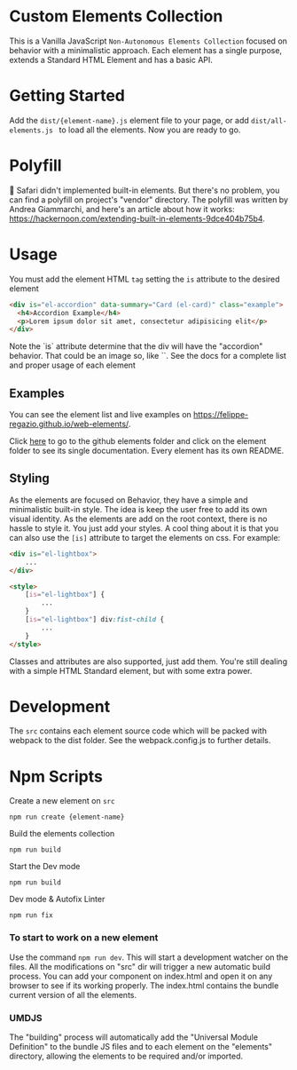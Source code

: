 # Custom Elements Collection

This is a Vanilla JavaScript `Non-Autonomous Elements Collection` focused on behavior with a minimalistic approach. Each element has a single purpose, extends a Standard HTML Element and has a basic API.

# Getting Started

Add the `dist/{element-name}.js` element file to your page, or add `dist/all-elements.js ` to load all the elements. Now you are ready to go.

# Polyfill

🚧 Safari didn't implemented built-in elements. But there's no problem, you can find a polyfill on project's "vendor" directory. The polyfill was written by Andrea Giammarchi, and here's an article about how it works: https://hackernoon.com/extending-built-in-elements-9dce404b75b4.

# Usage

You must add the element HTML `tag` setting the `is` attribute to the desired element

```html
<div is="el-accordion" data-summary="Card (el-card)" class="example">
  <h4>Accordion Example</h4>
  <p>Lorem ipsum dolor sit amet, consectetur adipisicing elit</p>
</div>
```

<p>Note the `is` attribute determine that the div will have the "accordion" behavior. That could be an image so, like `<img is="el-lazyimg" ... >`. See the docs for a complete list and proper usage of each element</p>

## Examples

You can see the element list and live examples on https://felippe-regazio.github.io/web-elements/.

Click [here](https://github.com/felippe-regazio/web-elements/tree/master/source) to go to the github elements folder and click on the element folder to see its single documentation. Every element has its own README.

## Styling

As the elements are focused on Behavior, they have a simple and minimalistic built-in style. The idea is keep the user free to add its own visual identity. As the elements are add on the root context, there is no hassle to style it. You just add your styles. A cool thing about it is that you can also use the `[is]` attribute to target the elements on css. For example:

```html
<div is="el-lightbox">
	...
</div>

<style>
	[is="el-lightbox"] {
		...
	}
	[is="el-lightbox"] div:fist-child {
		...
	}
</style>
```

Classes and attributes are also supported, just add them. You're still dealing with a simple HTML Standard element, but with some extra power.

# Development

The `src` contains each element source code which will be packed with webpack to the dist folder. See the webpack.config.js to further details.

# Npm Scripts

Create a new element on `src`

```
npm run create {element-name}
```

Build the elements collection

```
npm run build
```

Start the Dev mode

```
npm run build
```

Dev mode & Autofix Linter

```
npm run fix
```

### To start to work on a new element

Use the command `npm run dev`. This will start a development watcher on the files. All the modifications on "src" dir will trigger a new  automatic build process. You can add your component on index.html and open it on any browser to see if its working properly. The index.html contains the bundle current version of all the elements.

### UMDJS

The "building" process will automatically add the "Universal Module Definition" to the bundle JS files and to each element on the "elements" directory, allowing the elements to be required and/or imported.